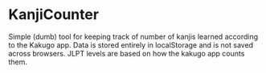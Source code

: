 # KanjiCounter
Simple (dumb) tool for keeping track of number of kanjis learned according to the Kakugo app. Data is stored entirely in localStorage and is not saved across browsers. JLPT levels are based on how the kakugo app counts them. 
